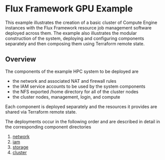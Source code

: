 # Flux Framework GPU Example

This example illustrates the creation of a basic cluster of Compute Engine instances with the
Flux Framework resource job management software deployed across them. The example also illustrates
the modular construction of the system, deploying and configuring components separately and
then composing them using Terraform remote state.

## Overview

The components of the example HPC system to be deployed are

- the network and associated NAT and firewall rules
- the IAM service accounts to be used by the system components
- the NFS exported /home directory for all of the cluster nodes
- the cluster nodes, management, login, and compute

Each component is deployed separately and the resources it provides are shared via Terraform remote state.

The deployments occur in the following order and are described in detail in the corresponding component directories

1. [network](./network/README.md)
1. [iam](./iam/README.md)
1. [storage](./storage/README.md)
1. [cluster](./cluster/README.md)
